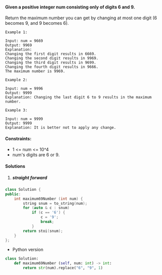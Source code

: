 #### Given a positive integer num consisting only of digits 6 and 9.

Return the maximum number you can get by changing at most one digit (6 becomes 9, and 9 becomes 6).

 

```
Example 1:

Input: num = 9669
Output: 9969
Explanation: 
Changing the first digit results in 6669.
Changing the second digit results in 9969.
Changing the third digit results in 9699.
Changing the fourth digit results in 9666. 
The maximum number is 9969.

Example 2:

Input: num = 9996
Output: 9999
Explanation: Changing the last digit 6 to 9 results in the maximum number.

Example 3:

Input: num = 9999
Output: 9999
Explanation: It is better not to apply any change.
```
 

#### Constraints:

-    1 <= num <= 10^4
-    num's digits are 6 or 9.


#### Solutions

1. ##### straight forward

```c++
class Solution {
public:
    int maximum69Number (int num) {
        string snum = to_string(num);
        for (auto & c : snum)
            if (c == '6') {
                c = '9';
                break;
            }
        return stoi(snum);
    }
};
```

- Python version

```python
class Solution:
    def maximum69Number (self, num: int) -> int:
        return str(num).replace("6", "9", 1)
```